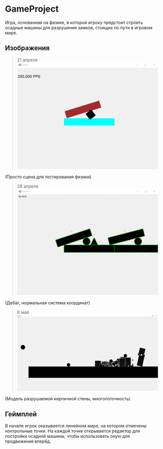 # GameProject
Игра, основанная на физике, в которой игроку предстоит строить осадные машины для разрушения замков, стоящих
по пути в игровом мире.

## Изображения
> 21 апреля
![image](image.png)

(Просто сцена для тестирования физики)

> 28 апреля
![image](image1.png)

(Дебаг, нормальная система координат)

> 8 мая
![image](image2.png)

(Модель разрушаемой кирпичной стены, многопоточность)

## Геймплей
В начале игрок оказывается линейном мире, на котором отмечены контрольные точки. На каждой точке открывается
редактор для постройки осадной машины, чтобы использовать оную для продвижения вперёд.
